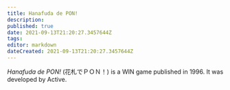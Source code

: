 ```yaml
---
title: Hanafuda de PON!
description: 
published: true
date: 2021-09-13T21:20:27.3457644Z 
tags: 
editor: markdown
dateCreated: 2021-09-13T21:20:27.3457644Z
---
```

_Hanafuda de PON!_ (<span lang='ja'>花札でＰＯＮ！</span>) is a WIN game published in 1996.
It was developed by Active.
